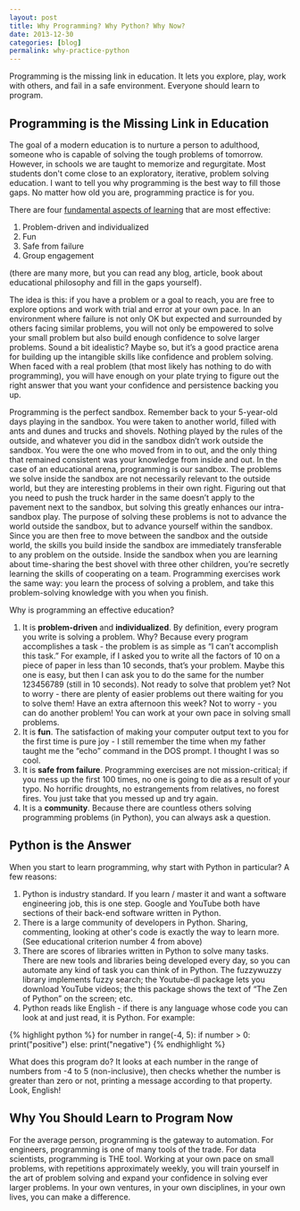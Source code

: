 ```yaml
---
layout: post
title: Why Programming? Why Python? Why Now?
date: 2013-12-30
categories: [blog]
permalink: why-practice-python
---
```


Programming is the missing link in education. It lets you explore, play, work with others, and fail in a safe environment. Everyone should learn to program.

<!-- more -->

## Programming is the Missing Link in Education

The goal of a modern education is to nurture a person to adulthood, someone who is capable of solving the tough problems of tomorrow. However, in schools we are taught to memorize and regurgitate. Most students don't come close to an exploratory, iterative, problem solving education. I want to tell you why programming is the best way to fill those gaps. No matter how old you are, programming practice is for you.

There are four [fundamental aspects of learning](http://ecologyofeducation.net/wsite/?p=2457) that are most effective:

1. Problem-driven and individualized
2. Fun
3. Safe from failure
4. Group engagement

(there are many more, but you can read any blog, article, book about educational philosophy and fill in the gaps yourself).

The idea is this: if you have a problem or a goal to reach, you are free to explore options and work with trial and error at your own pace. In an environment where failure is not only OK but expected and surrounded by others facing similar problems, you will not only be empowered to solve your small problem but also build enough confidence to solve larger problems. Sound a bit idealistic? Maybe so, but it’s a good practice arena for building up the intangible skills like confidence and problem solving. When faced with a real problem (that most likely has nothing to do with programming), you will have enough on your plate trying to figure out the right answer that you want your confidence and persistence backing you up.

Programming is the perfect sandbox. Remember back to your 5-year-old days playing in the sandbox. You were taken to another world, filled with ants and dunes and trucks and shovels. Nothing played by the rules of the outside, and whatever you did in the sandbox didn’t work outside the sandbox. You were the one who moved from in to out, and the only thing that remained consistent was your knowledge from inside and out. In the case of an educational arena, programming is our sandbox. The problems we solve inside the sandbox are not necessarily relevant to the outside world, but they are interesting problems in their own right. Figuring out that you need to push the truck harder in the same doesn’t apply to the pavement next to the sandbox, but solving this greatly enhances our intra-sandbox play. The purpose of solving these problems is not to advance the world outside the sandbox, but to advance yourself within the sandbox. Since you are then free to move between the sandbox and the outside world, the skills you build inside the sandbox are immediately transferable to any problem on the outside. Inside the sandbox when you are learning about time-sharing the best shovel with three other children, you’re secretly learning the skills of cooperating on a team. Programming exercises work the same way: you learn the process of solving a problem, and take this problem-solving knowledge with you when you finish.

Why is programming an effective education?

1. It is **problem-driven** and **individualized**. By definition, every program you write is solving a problem. Why? Because every program accomplishes a task - the problem is as simple as “I can’t accomplish this task.” For example, if I asked you to write all the factors of 10 on a piece of paper in less than 10 seconds, that’s your problem. Maybe this one is easy, but then I can ask you to do the same for the number 123456789 (still in 10 seconds). Not ready to solve that problem yet? Not to worry - there are plenty of easier problems out there waiting for you to solve them! Have an extra afternoon this week? Not to worry - you can do another problem! You can work at your own pace in solving small problems.
2. It is **fun**. The satisfaction of making your computer output text to you for the first time is pure joy - I still remember the time when my father taught me the “echo” command in the DOS prompt. I thought I was so cool.
3. It is **safe from failure**. Programming exercises are not mission-critical; if you mess up the first 100 times, no one is going to die as a result of your typo. No horrific droughts, no estrangements from relatives, no forest fires. You just take that you messed up and try again.
4. It is a **community**. Because there are countless others solving programming problems (in Python), you can always ask a question.

## Python is the Answer

When you start to learn programming, why start with Python in particular? A few reasons:

1. Python is industry standard. If you learn / master it and want a software engineering job, this is one step. Google and YouTube both have sections of their back-end software written in Python.
2. There is a large community of developers in Python. Sharing, commenting, looking at other's code is exactly the way to learn more. (See educational criterion number 4 from above)
3. There are scores of libraries written in Python to solve many tasks. There are new tools and libraries being developed every day, so you can automate any kind of task you can think of in Python. The fuzzywuzzy library implements fuzzy search; the Youtube-dl package lets you download YouTube videos; the this package shows the text of “The Zen of Python” on the screen; etc.
4. Python reads like English - if there is any language whose code you can look at and just read, it is Python. For example:

{% highlight python %}
    for number in range(-4, 5):
        if number > 0:
            print("positive")
        else:
            print("negative")
{% endhighlight %}

What does this program do? It looks at each number in the range of numbers from -4 to 5 (non-inclusive), then checks whether the number is greater than zero or not, printing a message according to that property. Look, English!

## Why You Should Learn to Program Now

For the average person, programming is the gateway to automation. For engineers, programming is one of many tools of the trade. For data scientists, programming is THE tool. Working at your own pace on small problems, with repetitions approximately weekly, you will train yourself in the art of problem solving and expand your confidence in solving ever larger problems. In your own ventures, in your own disciplines, in your own lives, you can make a difference.
